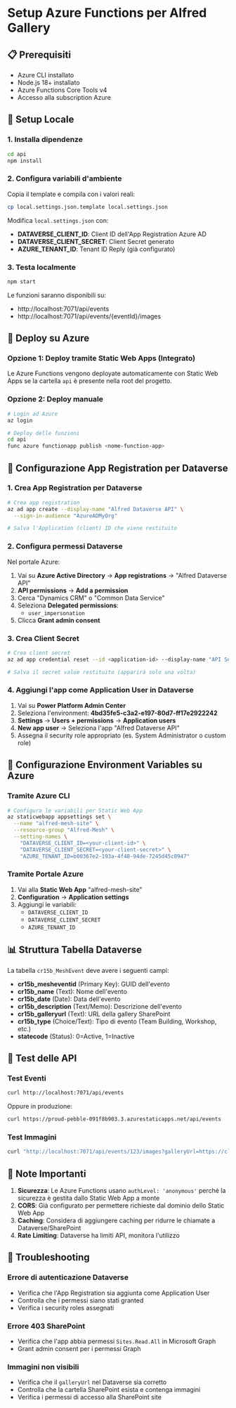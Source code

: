 # Setup Azure Functions per Alfred Gallery

## 📋 Prerequisiti

- Azure CLI installato
- Node.js 18+ installato
- Azure Functions Core Tools v4
- Accesso alla subscription Azure

## 🔧 Setup Locale

### 1. Installa dipendenze

```bash
cd api
npm install
```

### 2. Configura variabili d'ambiente

Copia il template e compila con i valori reali:

```bash
cp local.settings.json.template local.settings.json
```

Modifica `local.settings.json` con:
- **DATAVERSE_CLIENT_ID**: Client ID dell'App Registration Azure AD
- **DATAVERSE_CLIENT_SECRET**: Client Secret generato
- **AZURE_TENANT_ID**: Tenant ID Reply (già configurato)

### 3. Testa localmente

```bash
npm start
```

Le funzioni saranno disponibili su:
- http://localhost:7071/api/events
- http://localhost:7071/api/events/{eventId}/images

## 🚀 Deploy su Azure

### Opzione 1: Deploy tramite Static Web Apps (Integrato)

Le Azure Functions vengono deployate automaticamente con Static Web Apps se la cartella `api` è presente nella root del progetto.

### Opzione 2: Deploy manuale

```bash
# Login ad Azure
az login

# Deploy delle funzioni
cd api
func azure functionapp publish <nome-function-app>
```

## 🔐 Configurazione App Registration per Dataverse

### 1. Crea App Registration per Dataverse

```bash
# Crea app registration
az ad app create --display-name "Alfred Dataverse API" \
  --sign-in-audience "AzureADMyOrg"

# Salva l'Application (client) ID che viene restituito
```

### 2. Configura permessi Dataverse

Nel portale Azure:

1. Vai su **Azure Active Directory** → **App registrations** → "Alfred Dataverse API"
2. **API permissions** → **Add a permission**
3. Cerca "Dynamics CRM" o "Common Data Service"
4. Seleziona **Delegated permissions**:
   - `user_impersonation`
5. Clicca **Grant admin consent**

### 3. Crea Client Secret

```bash
# Crea client secret
az ad app credential reset --id <application-id> --display-name "API Secret"

# Salva il secret value restituito (apparirà solo una volta)
```

### 4. Aggiungi l'app come Application User in Dataverse

1. Vai su **Power Platform Admin Center**
2. Seleziona l'environment: **4bd35fe5-c3a2-e197-80d7-ff17e2922242**
3. **Settings** → **Users + permissions** → **Application users**
4. **New app user** → Seleziona l'app "Alfred Dataverse API"
5. Assegna il security role appropriato (es. System Administrator o custom role)

## 🔧 Configurazione Environment Variables su Azure

### Tramite Azure CLI

```bash
# Configura le variabili per Static Web App
az staticwebapp appsettings set \
  --name "alfred-mesh-site" \
  --resource-group "Alfred-Mesh" \
  --setting-names \
    "DATAVERSE_CLIENT_ID=<your-client-id>" \
    "DATAVERSE_CLIENT_SECRET=<your-client-secret>" \
    "AZURE_TENANT_ID=b00367e2-193a-4f48-94de-7245d45c0947"
```

### Tramite Portale Azure

1. Vai alla **Static Web App** "alfred-mesh-site"
2. **Configuration** → **Application settings**
3. Aggiungi le variabili:
   - `DATAVERSE_CLIENT_ID`
   - `DATAVERSE_CLIENT_SECRET`
   - `AZURE_TENANT_ID`

## 📊 Struttura Tabella Dataverse

La tabella `cr15b_MeshEvent` deve avere i seguenti campi:

- **cr15b_mesheventid** (Primary Key): GUID dell'evento
- **cr15b_name** (Text): Nome dell'evento
- **cr15b_date** (Date): Data dell'evento
- **cr15b_description** (Text/Memo): Descrizione dell'evento
- **cr15b_galleryurl** (Text): URL della gallery SharePoint
- **cr15b_type** (Choice/Text): Tipo di evento (Team Building, Workshop, etc.)
- **statecode** (Status): 0=Active, 1=Inactive

## 🧪 Test delle API

### Test Eventi

```bash
curl http://localhost:7071/api/events
```

Oppure in produzione:
```bash
curl https://proud-pebble-091f8b903.3.azurestaticapps.net/api/events
```

### Test Immagini

```bash
curl "http://localhost:7071/api/events/123/images?galleryUrl=https://clustermesh.sharepoint.com/sites/events/photos/event1"
```

## 📝 Note Importanti

1. **Sicurezza**: Le Azure Functions usano `authLevel: 'anonymous'` perché la sicurezza è gestita dallo Static Web App a monte
2. **CORS**: Già configurato per permettere richieste dal dominio dello Static Web App
3. **Caching**: Considera di aggiungere caching per ridurre le chiamate a Dataverse/SharePoint
4. **Rate Limiting**: Dataverse ha limiti API, monitora l'utilizzo

## 🐛 Troubleshooting

### Errore di autenticazione Dataverse
- Verifica che l'App Registration sia aggiunta come Application User
- Controlla che i permessi siano stati granted
- Verifica i security roles assegnati

### Errore 403 SharePoint
- Verifica che l'app abbia permessi `Sites.Read.All` in Microsoft Graph
- Grant admin consent per i permessi Graph

### Immagini non visibili
- Verifica che il `galleryUrl` nel Dataverse sia corretto
- Controlla che la cartella SharePoint esista e contenga immagini
- Verifica i permessi di accesso alla SharePoint site